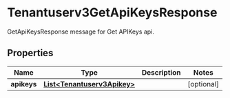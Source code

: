 

# Tenantuserv3GetApiKeysResponse

GetApiKeysResponse message for Get APIKeys api.

## Properties

| Name | Type | Description | Notes |
|------------ | ------------- | ------------- | -------------|
|**apikeys** | [**List&lt;Tenantuserv3Apikey&gt;**](Tenantuserv3Apikey.md) |  |  [optional] |



